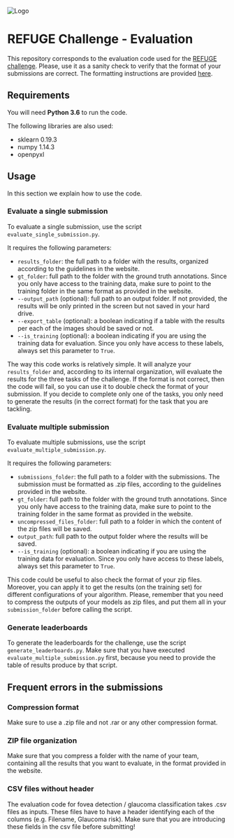 
![Logo](https://raw.githubusercontent.com/ignaciorlando/refuge-evaluation/master/logo_refuge_header.png)

# REFUGE Challenge - Evaluation

This repository corresponds to the evaluation code used for the [REFUGE challenge](refuge.grand-challenge.org).
Please, use it as a sanity check to verify that the format of your submissions are correct. The formatting instructions are provided [here](https://refuge.grand-challenge.org/details/).

## Requirements

You will need **Python 3.6** to run the code.

The following libraries are also used:

- sklearn 0.19.3
- numpy 1.14.3
- openpyxl


## Usage

In this section we explain how to use the code.

### Evaluate a single submission

To evaluate a single submission, use the script ```evaluate_single_submission.py```.

It requires the following parameters:
- ```results_folder```: the full path to a folder with the results, organized according to the guidelines in the website.
- ```gt_folder```: full path to the folder with the ground truth annotations. Since you only have access to the training data, make sure to point to the training folder in the same format as provided in the website.
- ```--output_path``` (optional): full path to an output folder. If not provided, the results will be only printed in the screen but not saved in your hard drive.
- ```--export_table``` (optional): a boolean indicating if a table with the results per each of the images should be saved or not.
- ```--is_training``` (optional): a boolean indicating if you are using the training data for evaluation. Since you only have access to these labels, always set this parameter to ```True```.

The way this code works is relatively simple. It will analyze your ```results_folder``` and, according to its internal organization, will evaluate the results for the three tasks of the challenge. If the format is not correct, then the code will fail, so you can use it to double check the format of your submission. If you decide to complete only one of the tasks, you only need to generate the results (in the correct format) for the task that you are tackling.



### Evaluate multiple submission

To evaluate multiple submissions, use the script ```evaluate_multiple_submission.py```. 

It requires the following parameters:
- ```submissions_folder```: the full path to a folder with the submissions. The submission must be formatted as .zip files, according to the guidelines provided in the website.
- ```gt_folder```: full path to the folder with the ground truth annotations. Since you only have access to the training data, make sure to point to the training folder in the same format as provided in the website.
- ```uncompressed_files_folder```: full path to a folder in which the content of the zip files will be saved.
- ```output_path```: full path to the output folder where the results will be saved.
- ```--is_training``` (optional): a boolean indicating if you are using the training data for evaluation. Since you only have access to these labels, always set this parameter to ```True```.

This code could be useful to also check the format of your zip files. Moreover, you can apply it to get the results (on the training set) for different configurations of your algorithm. Please, remember that you need to compress the outputs of your models as zip files, and put them all in your ```submission_folder``` before calling the script.



### Generate leaderboards

To generate the leaderboards for the challenge, use the script ```generate_leaderboards.py```.
Make sure that you have executed ```evaluate_multiple_submission.py``` first, because you need to provide the table of results produce by that script.


## Frequent errors in the submissions

### Compression format
Make sure to use a .zip file and not .rar or any other compression format.

### ZIP file organization
Make sure that you compress a folder with the name of your team, containing all the results that you want to evaluate, in the format provided in the website.

### CSV files without header
The evaluation code for fovea detection / glaucoma classification takes .csv files as inputs. These files have to have a header identifying each of the columns (e.g. Filename, Glaucoma risk). Make sure that you are introducing these fields in the csv file before submitting!